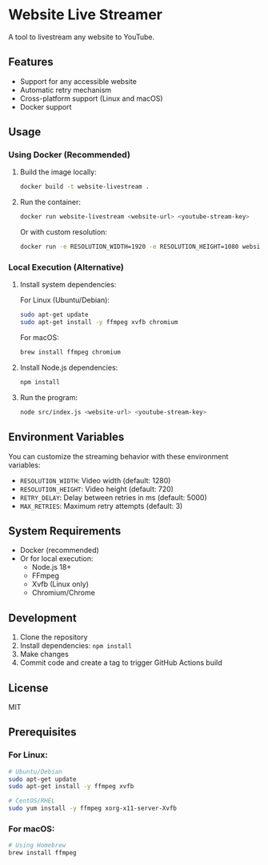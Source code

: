 # Website Live Streamer

A tool to livestream any website to YouTube.

## Features

- Support for any accessible website
- Automatic retry mechanism
- Cross-platform support (Linux and macOS)
- Docker support

## Usage

### Using Docker (Recommended)

1. Build the image locally:
   ```bash
   docker build -t website-livestream .
   ```

2. Run the container:
   ```bash
   docker run website-livestream <website-url> <youtube-stream-key>
   ```

   Or with custom resolution:
   ```bash
   docker run -e RESOLUTION_WIDTH=1920 -e RESOLUTION_HEIGHT=1080 website-livestream <website-url> <youtube-stream-key>
   ```

### Local Execution (Alternative)

1. Install system dependencies:
   
   For Linux (Ubuntu/Debian):
   ```bash
   sudo apt-get update
   sudo apt-get install -y ffmpeg xvfb chromium
   ```

   For macOS:
   ```bash
   brew install ffmpeg chromium
   ```

2. Install Node.js dependencies:
   ```bash
   npm install
   ```

3. Run the program:
   ```bash
   node src/index.js <website-url> <youtube-stream-key>
   ```

## Environment Variables

You can customize the streaming behavior with these environment variables:

- `RESOLUTION_WIDTH`: Video width (default: 1280)
- `RESOLUTION_HEIGHT`: Video height (default: 720)
- `RETRY_DELAY`: Delay between retries in ms (default: 5000)
- `MAX_RETRIES`: Maximum retry attempts (default: 3)

## System Requirements

- Docker (recommended)
- Or for local execution:
  - Node.js 18+
  - FFmpeg
  - Xvfb (Linux only)
  - Chromium/Chrome

## Development

1. Clone the repository
2. Install dependencies: `npm install`
3. Make changes
4. Commit code and create a tag to trigger GitHub Actions build

## License

MIT

## Prerequisites

### For Linux:
```bash
# Ubuntu/Debian
sudo apt-get update
sudo apt-get install -y ffmpeg xvfb

# CentOS/RHEL
sudo yum install -y ffmpeg xorg-x11-server-Xvfb
```

### For macOS:
```bash
# Using Homebrew
brew install ffmpeg
```